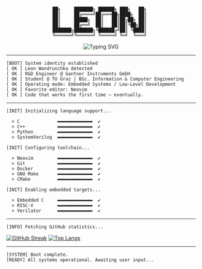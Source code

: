 <div align="center">

```
██╗     ███████╗ ██████╗ ███╗   ██╗ 
██║     ██╔════╝██╔═══██╗████╗  ██║ 
██║     █████╗  ██║   ██║██╔██╗ ██║ 
██║     ██╔══╝  ██║   ██║██║╚██╗██║ 
███████╗███████╗╚██████╔╝██║ ╚████║ 
╚══════╝╚══════╝ ╚═════╝ ╚═╝  ╚═══╝ 
```
<img src="https://readme-typing-svg.demolab.com?font=Fira+Code&pause=1000&center=true&width=435&lines=Embedded+Engineer;Low-Level+Developer;Real+Time+Systems;RTL+Design;Neovim+Power+User;R%26D+Engineer+at+Gantner+Instruments" alt="Typing SVG" />

</div>

---

```
[BOOT] System identity established 
[ OK ] Leon Wandruschka detected 
[ OK ] R&D Engineer @ Gantner Instruments GmbH 
[ OK ] Student @ TU Graz | BSc. Information & Computer Engineering 
[ OK ] Operating mode: Embedded Systems / Low-Level Development 
[ OK ] Favorite editor: Neovim 
[ OK ] Code that works the first time — eventually. 
```

---

```
[INIT] Initializing language support...

  > C              ▬▬▬▬▬▬▬▬▬▬▬▬▬  ✔
  > C++            ▬▬▬▬▬▬▬▬▬▬▬▬▬  ✔
  > Python         ▬▬▬▬▬▬▬▬▬▬▬▬▬  ✔
  > SystemVerilog  ▬▬▬▬▬▬▬▬▬▬▬▬▬  ✔
```

```
[INIT] Configuring toolchain...

  > Neovim         ▬▬▬▬▬▬▬▬▬▬▬▬▬  ✔
  > Git            ▬▬▬▬▬▬▬▬▬▬▬▬▬  ✔
  > Docker         ▬▬▬▬▬▬▬▬▬▬▬▬▬  ✔
  > GNU Make       ▬▬▬▬▬▬▬▬▬▬▬▬▬  ✔
  > CMake          ▬▬▬▬▬▬▬▬▬▬▬▬▬  ✔
```

```
[INIT] Enabling embedded targets...

  > Embedded C     ▬▬▬▬▬▬▬▬▬▬▬▬▬  ✔
  > RISC-V         ▬▬▬▬▬▬▬▬▬▬▬▬▬  ✔
  > Verilator      ▬▬▬▬▬▬▬▬▬▬▬▬▬  ✔
```

---

```
[INFO] Fetching GitHub statistics...
```

[![GitHub Streak](https://streak-stats.demolab.com?user=LeonWandruschka&theme=github-dark-blue)](https://git.io/streak-stats)
[![Top Langs](https://github-readme-stats.vercel.app/api/top-langs/?username=LeonWandruschka\&layout=compact\&theme=github_dark\&hide_border=true)](https://github.com/anuraghazra/github-readme-stats)

---

```
[SYSTEM] Boot complete.
[READY] All systems operational. Awaiting user input...
```
 
